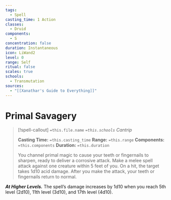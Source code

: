 ```yaml
---
tags:
  - Spell
casting_time: 1 Action
classes:
  - Druid
components:
  - S
concentration: false
duration: Instantaneous
icon: LiWand2
level: 0
range: Self
ritual: false
scales: true
schools:
  - Transmutation
sources:
  - "[[Xanathar's Guide to Everything]]"
---
```


# Primal Savagery

>[!spell-callout] `=this.file.name`
>*`=this.schools` Cantrip*
>
>**Casting Time:** `=this.casting_time`
>**Range:** `=this.range`
>**Components:** `=this.components`
>**Duration:** `=this.duration`
>
>You channel primal magic to cause your teeth or fingernails to sharpen, ready to deliver a corrosive attack. Make a melee spell attack against one creature within 5 feet of you. On a hit, the target takes 1d10 acid damage. After you make the attack, your teeth or fingernails return to normal.
>
>
***At Higher Levels.*** The spell’s damage increases by 1d10 when you reach 5th level (2d10), 11th level (3d10), and 17th level (4d10).
